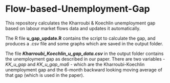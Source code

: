 # Flow-based-Unemployment-Gap
This repository calculates the Kharroubi &amp; Koechlin unemployment gap based on labour market flows data and updates it automatically.

The R file **u_gap_update.R** contains the script to calculate the gap, and produces a .csv file and some graphs which are saved in the output folder.

The file ***Kharroubi_Koechlin_u_gap_data.csv*** in the output folder contains the unemployment gap as described in our paper. There are two variables - *KK_u_gap* and *KK_u_gap_ma6* - which are the Kharroubi-Koechlin unemployment gap and the 6-month backward looking moving average of that gap (which is used in the paper).
